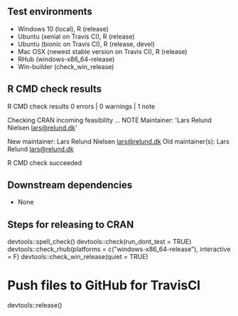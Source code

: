 ## Test environments
* Windows 10 (local), R (release)
* Ubuntu (xenial on Travis CI), R (release)
* Ubuntu (bionic on Travis CI), R (release, devel)
* Mac OSX (newest stable version on Travis CI), R (release)
* RHub (windows-x86_64-release)
* Win-builder (check_win_release)


## R CMD check results
R CMD check results
0 errors | 0 warnings | 1 note

Checking CRAN incoming feasibility ... NOTE
Maintainer: 'Lars Relund Nielsen <lars@relund.dk>'

New maintainer:
  Lars Relund Nielsen <lars@relund.dk>
Old maintainer(s):
  Lars Relund <lars@relund.dk>

R CMD check succeeded


## Downstream dependencies
* None


## Steps for releasing to CRAN
devtools::spell_check()
devtools::check(run_dont_test = TRUE)
devtools::check_rhub(platforms = c("windows-x86_64-release"), interactive = F)
devtools::check_win_release(quiet = TRUE)
 # Push files to GitHub for TravisCI
devtools::release()


